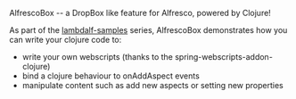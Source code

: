 AlfrescoBox -- a DropBox like feature for Alfresco, powered by Clojure!

As part of the [lambdalf-samples](https://github.com/skuro/lambdalf-samples) series, AlfrescoBox demonstrates how you can write your clojure code to:

- write your own webscripts (thanks to the spring-webscripts-addon-clojure)
- bind a clojure behaviour to onAddAspect events
- manipulate content such as add new aspects or setting new properties